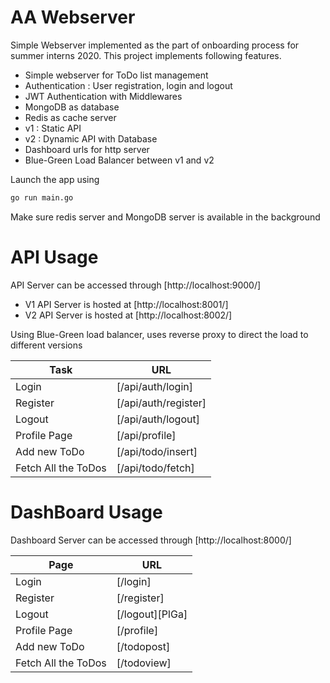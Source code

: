 # AA Webserver

Simple Webserver implemented as the part of onboarding process for summer interns 2020. This project implements following features.

  - Simple webserver for ToDo list management
  - Authentication : User registration, login and logout
  - JWT Authentication with Middlewares 
  - MongoDB as database
  - Redis as cache server
  - v1 : Static API
  - v2 : Dynamic API with Database
  - Dashboard urls for http server
  - Blue-Green Load Balancer between v1 and v2


Launch the app using

```sh
go run main.go
```

Make sure redis server and MongoDB server is available in the background

# API Usage 

API Server can be accessed through  [http://localhost:9000/]
 
 - V1 API Server is hosted at [http://localhost:8001/]
 - V2 API Server is hosted at [http://localhost:8002/]

Using Blue-Green load balancer, uses reverse proxy to direct the load to different versions

| Task | URL |
| ------ | ------ |
| Login | [/api/auth/login] |
| Register | [/api/auth/register] |
| Logout | [/api/auth/logout] | 
| Profile Page | [/api/profile] |
| Add new ToDo | [/api/todo/insert]  |
| Fetch All the ToDos | [/api/todo/fetch]  |

# DashBoard Usage

Dashboard Server can be accessed through  [http://localhost:8000/]

| Page | URL |
| ------ | ------ |
| Login | [/login]  |
| Register | [/register] |
| Logout | [/logout][PlGa] 
| Profile Page | [/profile] |
| Add new ToDo | [/todopost]  |
| Fetch All the ToDos | [/todoview] |